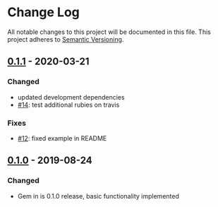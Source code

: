 # Change Log

All notable changes to this project will be documented in this file. This
project adheres to [Semantic Versioning](http://semver.org).


## [0.1.1] - 2020-03-21

### Changed

- updated development dependencies
- [#14](https://github.com/rkorzeniec/simple_encryptable/pull/14): test additional rubies on travis

### Fixes
- [#12](https://github.com/rkorzeniec/simple_encryptable/pull/12): fixed example in README

[0.1.1]: https://github.com/rkorzeniec/simple_encryptable/compare/v0.1.0...v0.1.1

## [0.1.0] - 2019-08-24

### Changed

- Gem in is 0.1.0 release, basic functionality implemented

[0.1.0]: https://github.com/rkorzeniec/simple_encryptable/compare/...v0.1.0

